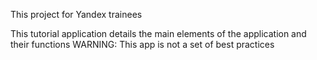 This project for Yandex trainees

This tutorial application details the main elements of the application and their functions
WARNING: This app is not a set of best practices